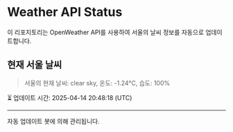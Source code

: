 
# Weather API Status

이 리포지토리는 OpenWeather API를 사용하여 서울의 날씨 정보를 자동으로 업데이트합니다.

## 현재 서울 날씨
> 서울의 현재 날씨: clear sky, 온도: -1.24°C, 습도: 100%

⏳ 업데이트 시간: 2025-04-14 20:48:18 (UTC)

---
자동 업데이트 봇에 의해 관리됩니다.
